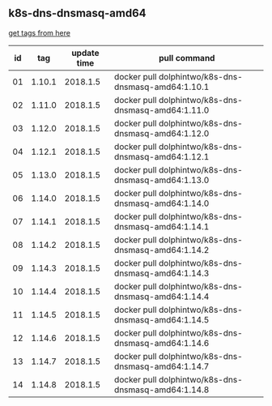 ## k8s-dns-dnsmasq-amd64
[get tags from here](https://console.cloud.google.com/gcr/images/google-containers/GLOBAL/k8s-dns-dnsmasq-amd64?project=google-containers&gcrImageListsize=200)

|id|tag|update time|pull command|
|--|---|-----------|------------|
|01|1.10.1|2018.1.5|docker pull dolphintwo/k8s-dns-dnsmasq-amd64:1.10.1|
|02|1.11.0|2018.1.5|docker pull dolphintwo/k8s-dns-dnsmasq-amd64:1.11.0|
|03|1.12.0|2018.1.5|docker pull dolphintwo/k8s-dns-dnsmasq-amd64:1.12.0|
|04|1.12.1|2018.1.5|docker pull dolphintwo/k8s-dns-dnsmasq-amd64:1.12.1|
|05|1.13.0|2018.1.5|docker pull dolphintwo/k8s-dns-dnsmasq-amd64:1.13.0|
|06|1.14.0|2018.1.5|docker pull dolphintwo/k8s-dns-dnsmasq-amd64:1.14.0|
|07|1.14.1|2018.1.5|docker pull dolphintwo/k8s-dns-dnsmasq-amd64:1.14.1|
|08|1.14.2|2018.1.5|docker pull dolphintwo/k8s-dns-dnsmasq-amd64:1.14.2|
|09|1.14.3|2018.1.5|docker pull dolphintwo/k8s-dns-dnsmasq-amd64:1.14.3|
|10|1.14.4|2018.1.5|docker pull dolphintwo/k8s-dns-dnsmasq-amd64:1.14.4|
|11|1.14.5|2018.1.5|docker pull dolphintwo/k8s-dns-dnsmasq-amd64:1.14.5|
|12|1.14.6|2018.1.5|docker pull dolphintwo/k8s-dns-dnsmasq-amd64:1.14.6|
|13|1.14.7|2018.1.5|docker pull dolphintwo/k8s-dns-dnsmasq-amd64:1.14.7|
|14|1.14.8|2018.1.5|docker pull dolphintwo/k8s-dns-dnsmasq-amd64:1.14.8|